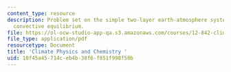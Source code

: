 ```yaml
---
content_type: resource
description: Problem set on the simple two-layer earth-atmosphere system in radiative
  convective equilibrium.
file: https://ol-ocw-studio-app-qa.s3.amazonaws.com/courses/12-842-climate-physics-and-chemistry-fall-2008/10f45a45714ceb4b38f6f851f998f50b_hw2.pdf
file_type: application/pdf
resourcetype: Document
title: 'Climate Physics and Chemistry '
uid: 10f45a45-714c-eb4b-38f6-f851f998f50b
---
```

